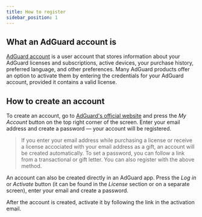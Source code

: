 ```yaml
---
title: How to register
sidebar_position: 1
---
```


## What an AdGuard account is

[AdGuard account](https://my.adguard.com/) is a user account that stores information about your AdGuard licenses and subscriptions, active devices, your purchase history, preferred language, and other preferences. Many AdGuard products offer an option to activate them by entering the credentials for your AdGuard account, provided it contains a valid license.

## How to create an account

To create an account, go to [AdGuard's official website](https://adguard.com/welcome.html) and press the *My Account* button on the top right corner of the screen. Enter your email address and create a password — your account will be registered.

> If you enter your email address while purchasing a license or receive a license accociated with your email address as a gift, an account will be created automatically. To set a password, you can follow a link from a transactional or gift letter. You can also register with the above method.

An account can also be created directly in an AdGuard app. Press the *Log in* or *Activate* button (it can be found in the *License* section or on a separate screen), enter your email and create a password.

After the account is created, activate it by following the link in the activation email.